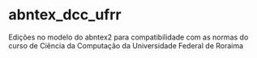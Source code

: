 # abntex_dcc_ufrr
Edições no modelo do abntex2 para compatibilidade com as normas do curso de Ciência da Computação da Universidade Federal de Roraima
